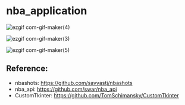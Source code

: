 # nba_application 


![ezgif com-gif-maker(4)](https://user-images.githubusercontent.com/101416331/202031080-6759066d-6252-4519-bca5-931e64d41aae.gif)


![ezgif com-gif-maker(3)](https://user-images.githubusercontent.com/101416331/202030267-67d038a3-5025-4bca-9afe-260ee5de6f44.gif)


![ezgif com-gif-maker(5)](https://user-images.githubusercontent.com/101416331/202032771-1dddfc2b-f560-4e28-a2e0-6032a7ea0641.gif)



## Reference:
- nbashots: https://github.com/savvastj/nbashots 
- nba_api: https://github.com/swar/nba_api
- CustomTkinter: https://github.com/TomSchimansky/CustomTkinter

